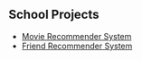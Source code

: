 ## School Projects

- [Movie Recommender System](https://github.com/tylerho5/school-projects/tree/main/movie-recommender-system)
- [Friend Recommender System](https://github.com/tylerho5/school-projects/tree/main/friend-recommender-system)

